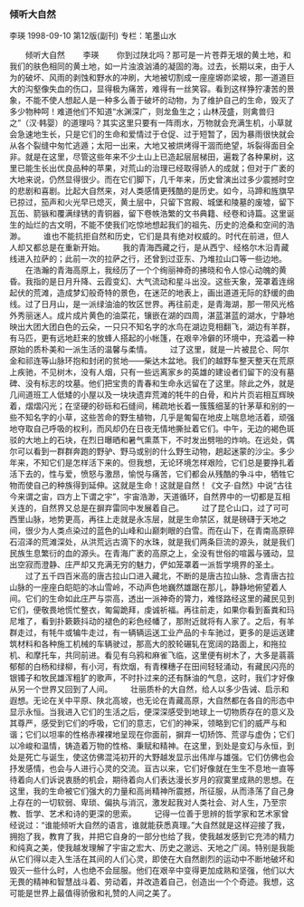 ### 倾听大自然
李瑛
1998-09-10
第12版(副刊)
专栏：笔墨山水

　　倾听大自然
　　李瑛
　　你到过陕北吗？那可是一片苍莽无垠的黄土地，和我们的肤色相同的黄土地，如一片浊浪汹涌的凝固的海。过去，长期以来，由于人为的破坏、风雨的剥蚀和野水的冲刷，大地被切割成一座座塬峁梁坡，那一道道巨大的沟壑像失血的伤口，显得极为痛苦，难得有一丝笑容。看到这样狰狞凄苦的景象，不能不使人想起人是一种多么善于破坏的动物，为了维护自己的生命，毁灭了多少物种呵！难道他们不知道“水渊深广，则龙鱼生之；山林茂盛，则禽兽归之”（汉·韩婴）的道理吗？其实这里只要有一阵雨水，万物就会充满生机，小草就会急速地生长，只是它们的生命和爱情过于仓促、过于短暂了，因为暴雨很快就会从各个裂缝中匆忙逃遁；太阳一出来，大地又被烘烤得干涸而绝望，坼裂得面目全非。就是在这里，尽管这些年来不少土山上已造起层层梯田，遍栽了各种果树，这里已能生长出优良品种的苹果，对荒山的治理已经取得骄人的成就；但对于广袤的大地来说，仍然显得很少。而在它们脚下，几千年来，历史曾演出过多少震撼时空的悲剧和喜剧。比起大自然来，对人类感情更残酷的是历史。如今，马蹄和旌旗早已掠过，笳声和火光早已熄灭，黄土层中，只留下宫殿、城堡和陵墓的废墟，留下瓦缶、箭镞和覆满绿锈的青铜器，留下卷帙浩繁的文书典籍、经卷和诗篇。这里诞生的灿烂的古文明，不能不使我们吃惊地想起我们的祖先、历史的沧桑和空间的浩渺。
　　谁也不能抗拒自然和历史，它们是具有绝对权威的。时代在前进，但人人却又都总是在重新开始。
　　我的青海西藏之行，是从西宁、经格尔木沿青藏线进入拉萨的；此前一次的拉萨之行，还曾到过亚东、乃堆拉山口等一些边地。
　　在浩瀚的青海高原上，我经历了一个个绚丽神奇的拂晓和令人惊心动魄的黄昏。我指的是日月升降、云霞变幻、大气流动和星斗出没。这些天象，笼罩着连绵起伏的荒滩，造成梦幻般奇特的景色，在迷茫的地表上，画出道道无际的舒缓的曲线。过了日月山，是一派绿油油的牧区世界。再往前走，是青海湖，那一带风光格外秀丽迷人。成片成片黄色的油菜花，镶嵌在湖的四周，湛蓝湛蓝的湖水，宁静地映出大团大团白色的云朵，一只只不知名字的水鸟在湖边竞相翻飞，湖边有羊群，有马匹，更有远地赶来的放蜂人搭起的小帐篷，在艰辛冷僻的环境中，充溢着一种原始的质朴美和一派生活的温馨与柔情。
　　过了这里，就是一片被昆仑、阿尔金和祁连等山脉环抱和封闭的贫地——柴达木盆地。我们的越野车整天整天在荒原上疾驰，不见树木，没有人烟，只有一些远离家乡的英雄的建设者们留下的没有墓碑、没有标志的坟墓。他们把宝贵的青春和生命永远留在了这里。除此之外，就是几间道班工人低矮的小屋以及一块块遗弃荒滩的牦牛的白骨，和片片页岩相互辉映着，熠熠闪光；在坚硬的砂砾和石缝间，稀疏地长着一簇簇细茎的针茅草和别的一些不知名字的小草，这些苦命的野生植物，几乎是匍匐在地皮上喘息地活着，顽强地夺取自己呼吸的权利，而风却仍在日夜无情地撕扯着它们。中午，无边的褐色斑驳的大地上的石块，在烈日曝晒和暑气熏蒸下，不时发出劈啪的炸响。在远处，偶尔可以看到一群群奔跑的野驴、野马或别的什么野生动物，趟起迷蒙的沙尘。多少年来，不知它们是怎样活下来的。但我想，无论环境怎样艰险，它们总是要挣扎着活下去的，性与爱，愤怒与激昂，愉悦与痛苦，它们都会从残酷的争斗中，牺牲它物而使自己的种族得到延伸。这就是生命！这就是自然！《文子·自然》中说“古往今来谓之宙，四方上下谓之宇”，宇宙浩渺，天道循环，自然界中的一切都是互相关连的，自然界又总是在摒弃雷同中发展着自己。
　　过了昆仑山口，过了可可西里山脉，地势更高，再往上走就是永冻层，就是生命禁区，就是磅礴于天地之间，很少为人类点染过的蓝色的山峰和山巅刺眼的白雪。而在山下，在青南高原碎石沼泽的荒滩深处，从洪荒远古滴下的水珠，就是我们两条巨流的源头，就是我们民族生息繁衍的血的源头。在青海广袤的高原之上，全没有世俗的喧嚣与骚动，显出空寂而澄静、庄严却又充满无穷的魅力，俨如笼罩着一派哲学境界的圣土。
　　过了五千四百米高的唐古拉山口进入藏北，不断的是唐古拉山脉、念青唐古拉山脉的一座座白皑皑的冰山雪岭，不动声色地巍然雄踞在那儿，静静地俯望着人间。它们的生命如此庄严与崇高，透出一派神奇的膂力，难怪路经这里的藏民见到它们，便敬畏地慌忙整衣，匍匐跪拜，虔诚祈福。再往前走，如果你看到畜粪和玛尼堆了，看到扑簌簌抖动的褪色的彩色经幡了，那附近就将有人家了。之后，有羊群走过，有牦牛或犏牛走过，有一辆辆运送工业产品的卡车驰过，更多的是运送建筑材料和各种施工机械的车辆驶过，那高大的胶轮碾轧在宽阔的路面上，和拖拉机、和摩托车，共同前进。看见有乌鸦和麻雀飞临，这里便有树木了，大多是蓊蓊郁郁的白杨和绿柳，有小河，有炊烟，有青稞穗子在田间轻轻涌动，有藏民闪亮的银镯子和牧民雄浑粗犷的歌声，不时扑过来的还有酥油的气息，这时，我们才好像从另一个世界又回到了人间。
　　壮丽质朴的大自然，给人以多少告诫、启示和遐想。无论在关中平原、陕北高坡，也无论在青藏高原，大自然都在各自的形态中显示永恒。当我进入它们的生活之后，便深深感受到地球上一切物质存在的意义及其尊严，感受到它们的呼吸，它们的意志，它们的神采，领略到它们的威严与和谐；它们以坦率的性格赤裸裸地呈现在你面前，摒弃一切矫饰、荒谬与虚伪；它们以冷峻和温情，铸造着万物的性格、秉赋和精神。在这里，到处是变幻与永恒，到处是死亡与诞生，使这仿佛混沌初开的大野越发显示出伟岸与雄强。它们仿佛也会抒发感情，也会与人进行心灵的交流。亘古以来，它们好像就在生生不息地一直等待着向人们诉说衷肠的机会，期待着向人们表达漫长岁月的寂寞里成熟的思想。在这里，我的生命被它们强大的力量和高尚精神所震撼，所征服，从而涤荡了自己身上存在的一切软弱、卑琐、偏执与消沉，激发起我对人类社会、对人生，乃至宗教、哲学、艺术和诗的更深的思索。
　　记得一位善于思辨的哲学家和艺术家曾经说过：“谁能倾听大自然的语言，谁就能获悉真理。”大自然就是这样迎接了我，拥抱了我，教育了我，并把它自身的一部分也给了我，使我越发感到它充沛的精力和纯真之美，使我越发理解了宇宙之宏大、历史之邈远、天地之广阔。特别是我能从它们得以走入生活在其间的人们心灵，即使在大自然剧烈的运动中不断地破坏和毁灭一些什么时，人也绝不会屈服。他们在艰辛中变得更加成熟和坚强，他们以大无畏的精神和智慧战斗着、劳动着，并改造着自己，创造出一个个奇迹。我想，这可能是世界上最值得骄傲和礼赞的人间之美了。
